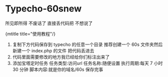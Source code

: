 # Typecho-60snew
所见即所得 不废话了 直接丢代码把 不想说了

{mtitle title="使用教程"/}

1. 复制下方代码保存到 typecho 的任意一个目录 推荐创建一个 60s 文件夹然后新建一个 index.php 的文件 把代码丢进去
2. 代码里面需要修改的地方我已经给你们标注出来了
3. 添加宝塔定时任务 任务类型:访问url 任务名称:随便设置 执行周期:每天 7 小时 30 分钟 脚本内容:就是你的域名/60s 保存完事

